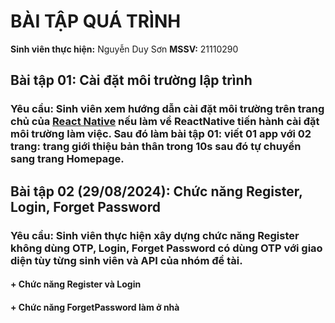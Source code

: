 # BÀI TẬP QUÁ TRÌNH

**Sinh viên thực hiện:** Nguyễn Duy Sơn
**MSSV:** 21110290

## Bài tập 01: Cài đặt môi trường lập trình
### Yêu cầu: Sinh viên xem hướng dẫn cài đặt môi trường trên trang chủ của [React Native](https://reactnative.dev) nếu làm về ReactNative tiến hành cài đặt môi trường làm việc. Sau đó làm bài tập 01: viết 01 app với 02 trang: trang giới thiệu bản thân trong 10s sau đó tự chuyển sang trang Homepage.
## Bài tập 02 (29/08/2024): Chức năng Register, Login, Forget Password
### Yêu cầu: Sinh viên thực hiện xây dựng chức năng Register không dùng OTP, Login, Forget Password có dùng OTP với giao diện tùy từng sinh viên và API của nhóm đề tài.
#### + Chức năng Register và Login
#### + Chức năng ForgetPassword làm ở nhà
